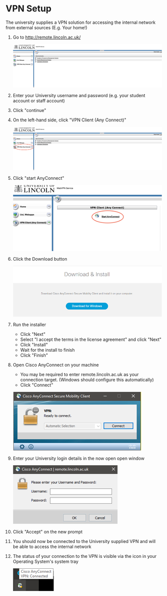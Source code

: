 # VPN Setup
The university supplies a VPN solution for accessing the internal network from external sources (E.g. Your home!)

1. Go to http://remote.lincoln.ac.uk/

    ![](images/landing.png)

2. Enter your University username and password (e.g. your student account or staff account)

3. Click "continue"

4. On the left-hand side, click "VPN Client (Any Connect)"

    ![](images/anyconnect_link.png)

5. Click "start AnyConnect"

    ![](images/click_start.png)

6. Click the Download button

    ![](images/download.png)

7. Run the installer
    - Click "Next"
    - Select "I accept the terms in the license agreement" and click "Next"
    - Click "Install"
    - Wait for the install to finish
    - Click "Finish"

8. Open Cisco AnyConnect on your machine
    - You may be required to enter remote.lincoln.ac.uk as your connection target. (Windows should configure this automatically)
    - Click "Connect"

    ![](images/anyconnect_open.png)

9. Enter your University login details in the now open open window

    ![](images/anyconnect_login.png)

10. Click "Accept" on the new prompt

11. You should now be connected to the University supplied VPN and will be able to access the internal network

12. The status of your connection to the VPN is visible via the icon in your Operating System's system tray

    ![](images/system_tray_icon.png)

